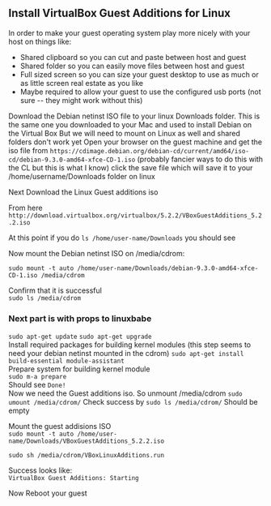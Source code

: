 ## Install VirtualBox Guest Additions for Linux  

In order to make your guest operating system play more nicely with your host on things like:  
<ul>
  <li>Shared clipboard so you can cut and paste between host and guest
  <li>Shared folder so you can easily move files between host and guest
  <li>Full sized screen so you can size your guest desktop to use as much or as little screen real estate as you like
  <li>Maybe required to allow your guest to use the configured usb ports (not sure -- they might work without this)
</ul>

Download the Debian netinst ISO file to your linux Downloads folder.
This is the same one you downloaded to your Mac and used to install Debian on the Virtual Box
But we will need to mount on Linux as well and shared folders don't work yet
Open your browser on the guest machine and get the iso file from `https://cdimage.debian.org/debian-cd/current/amd64/iso-cd/debian-9.3.0-amd64-xfce-CD-1.iso`
(probably fancier ways to do this with the CL but this is what I know)
click the save file which will save it to your /home/username/Downloads folder on linux

Next Download the Linux Guest additions iso

From here `http://download.virtualbox.org/virtualbox/5.2.2/VBoxGuestAdditions_5.2.2.iso`

At this point if you do `ls /home/user-name/Downloads` you should see

Now mount the Debian netinst ISO on /media/cdrom:

`sudo mount -t auto /home/user-name/Downloads/debian-9.3.0-amd64-xfce-CD-1.iso /media/cdrom`

Confirm that it is successful  
`sudo ls /media/cdrom`  
<fill in with copy paste>

### Next part is with props to linuxbabe 

`sudo apt-get update`
`sudo apt-get upgrade`  
Install required packages for building kernel modules (this step seems to need your debian netinst mounted in the cdrom)
`sudo apt-get install build-essential module-assistant`  
Prepare system for building kernel module  
`sudo m-a prepare`  
Should see `Done!`  
Now we need the Guest additions iso.  So unmount /media/cdrom
`sudo umount /media/cdrom/`
Check success by `sudo ls /media/cdrom/`  Should be empty  

Mount the guest addisions ISO   
`sudo mount -t auto /home/user-name/Downloads/VBoxGuestAdditions_5.2.2.iso`  

`sudo sh /media/cdrom/VBoxLinuxAdditions.run`  

Success looks like:  
`VirtualBox Guest Additions: Starting`

Now Reboot your guest


